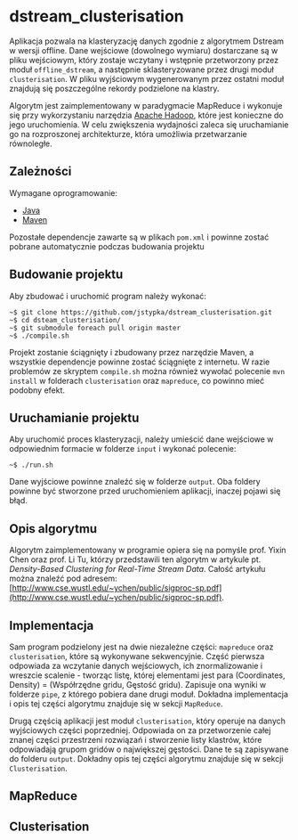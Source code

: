 dstream_clusterisation
======================

Aplikacja pozwala na klasteryzację danych zgodnie z algorytmem Dstream w wersji offline. Dane wejściowe (dowolnego wymiaru) dostarczane są w pliku wejściowym, który zostaje wczytany i wstępnie przetworzony przez moduł `offline_dstream`, a następnie sklasteryzowane przez drugi moduł `clusterisation`. W pliku wyjściowym wygenerowanym przez ostatni moduł znajdują się poszczególne rekordy podzielone na klastry.

Algorytm jest zaimplementowany w paradygmacie MapReduce i wykonuje się przy wykorzystaniu narzędzia [Apache Hadoop](http://hadoop.apache.org/), które jest konieczne do jego uruchomienia. W celu zwiększenia wydajności zaleca się uruchamianie go na rozproszonej architekturze, która umożliwia przetwarzanie równoległe.

## Zależności

Wymagane oprogramowanie:
* [Java](http://www.java.com/pl/)
* [Maven](http://maven.apache.org/)

Pozostałe dependencje zawarte są w plikach `pom.xml` i powinne zostać pobrane automatycznie podczas budowania projektu

## Budowanie projektu

Aby zbudować i uruchomić program należy wykonać:

    ~$ git clone https://github.com/jstypka/dstream_clusterisation.git
    ~$ cd dsteam_clusterisation/
    ~$ git submodule foreach pull origin master
    ~$ ./compile.sh
    
Projekt zostanie ściągnięty i zbudowany przez narzędzie Maven, a wszystkie dependencje powinne zostać ściągnięte z internetu.
W razie problemów ze skryptem `compile.sh` można również wywołać polecenie `mvn install` w folderach `clusterisation` oraz `mapreduce`, co powinno mieć podobny efekt.

## Uruchamianie projektu

Aby uruchomić proces klasteryzacji, należy umieścić dane wejściowe w odpowiednim formacie w folderze `input` i wykonać polecenie:

    ~$ ./run.sh

Dane wyjściowe powinne znaleźć się w folderze `output`. Oba foldery powinne być stworzone przed uruchomieniem aplikacji, inaczej pojawi się błąd.

## Opis algorytmu

Algorytm zaimplementowany w programie opiera się na pomyśle prof. Yixin Chen oraz prof. Li Tu, którzy przedstawili ten algorytm w artykule pt. _Density-Based Clustering for Real-Time Stream Data_. Całość artykułu można znaleźć pod adresem: [http://www.cse.wustl.edu/~ychen/public/sigproc-sp.pdf](http://www.cse.wustl.edu/~ychen/public/sigproc-sp.pdf).



## Implementacja

Sam program podzielony jest na dwie niezależne części: `mapreduce` oraz `clusterisation`, które są wykonywane sekwencyjnie. Część pierwsza odpowiada za wczytanie danych wejściowych, ich znormalizowanie i wreszcie scalenie - tworząc listę, której elementami jest para (Coordinates, Density) = (Współrzędne gridu, Gęstość gridu). Zapisuje ona wyniki w folderze `pipe`, z którego pobiera dane drugi moduł. Dokładna implementacja i opis tej części algorytmu znajduje się w sekcji `MapReduce`.

Drugą częścią aplikacji jest moduł `clusterisation`, który operuje na danych wyjściowych części poprzedniej. Odpowiada on za przetworzenie całej znanej części przestrzeni rozwiązań i stworzenie listy klastrów, które odpowiadają grupom gridów o największej gęstości. Dane te są zapisywane do folderu `output`. Dokładny opis tej części algorytmu znajduje się w sekcji `Clusterisation`.

## MapReduce

## Clusterisation
